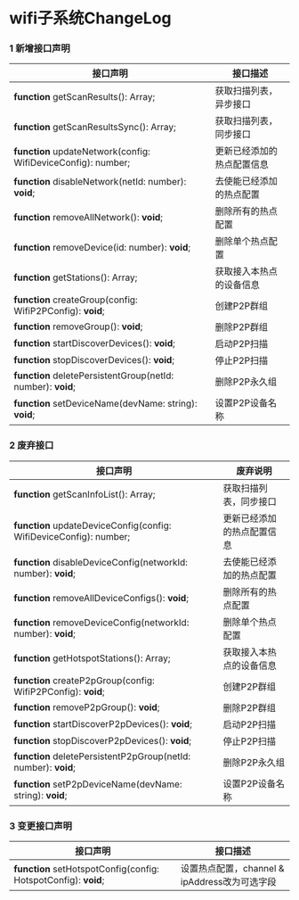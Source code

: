 # wifi子系统ChangeLog

### 1 新增接口声明
| 接口声明 | 接口描述 |
|------|---------|
| **function** getScanResults(): Array<WifiScanInfo>;         | 获取扫描列表，异步接口         |
| **function** getScanResultsSync(): Array<WifiScanInfo>;         | 获取扫描列表，同步接口         |
| **function** updateNetwork(config: WifiDeviceConfig): number; | 更新已经添加的热点配置信息     |
| **function** disableNetwork(netId: number): **void**;                | 去使能已经添加的热点配置     |
| **function** removeAllNetwork(): **void**;                | 删除所有的热点配置     |
| **function** removeDevice(id: number): **void**;                | 删除单个热点配置     |
| **function** getStations(): Array<StationInfo>;                        | 获取接入本热点的设备信息     |
| **function** createGroup(config: WifiP2PConfig): **void**;                | 创建P2P群组     |
| **function** removeGroup(): **void**;                | 删除P2P群组     |
| **function** startDiscoverDevices(): **void**;                | 启动P2P扫描     |
| **function** stopDiscoverDevices(): **void**;                | 停止P2P扫描     |
| **function** deletePersistentGroup(netId: number): **void**;                | 删除P2P永久组     |
| **function** setDeviceName(devName: string): **void**;                | 设置P2P设备名称     |

### 2 废弃接口


| 接口声明  |废弃说明                                                 |
| ------------- |-------------------------------------------------------- |
| **function** getScanInfoList(): Array<WifiScanInfo>;         | 获取扫描列表，同步接口         |
| **function** updateDeviceConfig(config: WifiDeviceConfig): number; | 更新已经添加的热点配置信息     |
| **function** disableDeviceConfig(networkId: number): **void**;                | 去使能已经添加的热点配置     |
| **function** removeAllDeviceConfigs(): **void**;                | 删除所有的热点配置     |
| **function** removeDeviceConfig(networkId: number): **void**;                | 删除单个热点配置     |
| **function** getHotspotStations(): Array<StationInfo>;                        | 获取接入本热点的设备信息     |
| **function** createP2pGroup(config: WifiP2PConfig): **void**;                | 创建P2P群组     |
| **function** removeP2pGroup(): **void**;                | 删除P2P群组     |
| **function** startDiscoverP2pDevices(): **void**;                | 启动P2P扫描     |
| **function** stopDiscoverP2pDevices(): **void**;                | 停止P2P扫描     |
| **function** deletePersistentP2pGroup(netId: number): **void**;                | 删除P2P永久组     |
| **function** setP2pDeviceName(devName: string): **void**;                | 设置P2P设备名称     |

### 3 变更接口声明
| 接口声明 | 接口描述 |
|------|---------|
| **function** setHotspotConfig(config: HotspotConfig): **void**;         | 设置热点配置，channel & ipAddress改为可选字段         |